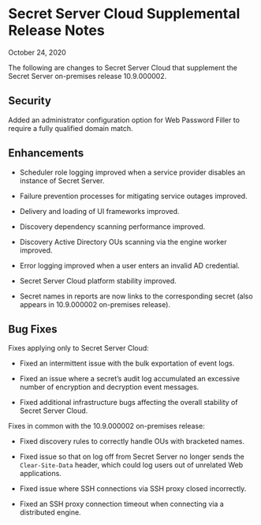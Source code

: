 [title]: # (Secret Server Cloud Supplemental Release Notes)
[tags]: # (Release Notes)
[priority]: # (1000)

# Secret Server Cloud Supplemental Release Notes

October 24, 2020

The following are changes to Secret Server Cloud that supplement the Secret Server on-premises release 10.9.000002.

## Security

Added an administrator configuration option for Web Password Filler to require a fully qualified domain match.

## Enhancements

- Scheduler role logging improved when a service provider disables an instance of Secret Server.

- Failure prevention processes for mitigating service outages improved. 

- Delivery and loading of UI frameworks improved.

- Discovery dependency scanning performance improved.

- Discovery Active Directory OUs scanning via the engine worker improved.

- Error logging improved when a user enters an invalid AD credential.

- Secret Server Cloud platform stability improved. 

- Secret names in reports are now links to the corresponding secret (also appears in 10.9.000002 on-premises release).

## Bug Fixes

Fixes applying only to Secret Server Cloud:

- Fixed an intermittent issue with the bulk exportation of event logs.

- Fixed an issue where a secret’s audit log accumulated an excessive number of encryption and decryption event messages. 

- Fixed additional infrastructure bugs affecting the overall stability of Secret Server Cloud. 

Fixes in common with the 10.9.000002 on-premises release:

- Fixed discovery rules to correctly handle OUs with bracketed names.

- Fixed issue so that on log off from Secret Server no longer sends the `Clear-Site-Data` header, which could log users out of unrelated Web applications. 

- Fixed issue where SSH connections via SSH proxy closed incorrectly. 

- Fixed an SSH proxy connection timeout when connecting via a distributed engine. 